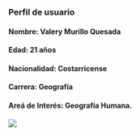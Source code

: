 ### **Perfil de usuario**

#### **Nombre:** Valery Murillo Quesada
#### **Edad:** 21 años 
#### **Nacionalidad:** Costarricense 
#### **Carrera:** Geografía
#### **Areá de Interés:** Geografía Humana.

![](https://marjorie2tecnicoc.files.wordpress.com/2017/06/mapas2.gif?w=386&h=386)

